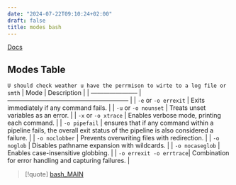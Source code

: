 ```yaml
---
date: "2024-07-22T09:10:24+02:00"
draft: false
title: modes bash
---
```


[Docs](https://tldp.org/)

## Modes Table

`U should check weather u have the perrmison to wirte to a log file or smth`
\| Mode \| Description \| \| ———————– \| ———————————————————– \| \| `-e`
or `-o errexit` \| Exits immediately if any command fails. \| \| `-u` or
`-o nounset` \| Treats unset variables as an error. \| \| `-x` or
`-o xtrace` \| Enables verbose mode, printing each command. \| \|
`-o pipefail` \| ensures that if any command within a pipeline fails,
the overall exit status of the pipeline is also considered a failure. \|
\| `-o noclobber` \| Prevents overwriting files with redirection. \| \|
`-o noglob` \| Disables pathname expansion with wildcards. \| \|
`-o nocaseglob` \| Enables case-insensitive globbing. \| \|
`-o errexit -o errtrace`\| Combination for error handling and capturing
failures. \|

> \[!quote\] [bash_MAIN](/Notes/posts/Linux/commands/bash_MAIN)
